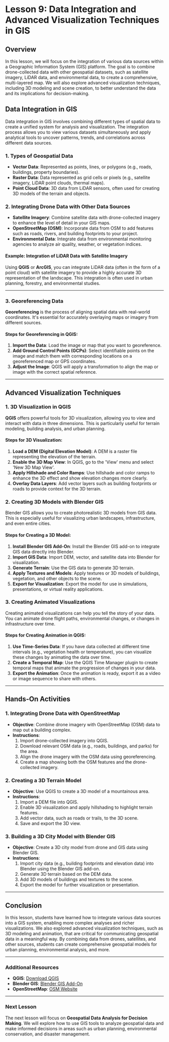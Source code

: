 # Lesson 9: Data Integration and Advanced Visualization Techniques in GIS

## Overview

In this lesson, we will focus on the integration of various data sources within a Geographic Information System (GIS) platform. The goal is to combine drone-collected data with other geospatial datasets, such as satellite imagery, LiDAR data, and environmental data, to create a comprehensive, multi-layered map. We will also explore advanced visualization techniques, including 3D modeling and scene creation, to better understand the data and its implications for decision-making.

## Data Integration in GIS

Data integration in GIS involves combining different types of spatial data to create a unified system for analysis and visualization. The integration process allows you to view various datasets simultaneously and apply analytical tools to uncover patterns, trends, and correlations across different data sources.

### 1. **Types of Geospatial Data**

- **Vector Data**: Represented as points, lines, or polygons (e.g., roads, buildings, property boundaries).
- **Raster Data**: Data represented as grid cells or pixels (e.g., satellite imagery, LiDAR point clouds, thermal maps).
- **Point Cloud Data**: 3D data from LiDAR sensors, often used for creating 3D models of the terrain and objects.

### 2. **Integrating Drone Data with Other Data Sources**

- **Satellite Imagery**: Combine satellite data with drone-collected imagery to enhance the level of detail in your GIS maps.
- **OpenStreetMap (OSM)**: Incorporate data from OSM to add features such as roads, rivers, and building footprints to your project.
- **Environmental Data**: Integrate data from environmental monitoring agencies to analyze air quality, weather, or vegetation indices.
  
#### Example: Integration of LiDAR Data with Satellite Imagery
Using **QGIS** or **ArcGIS**, you can integrate LiDAR data (often in the form of a point cloud) with satellite imagery to provide a highly accurate 3D representation of the landscape. This integration is often used in urban planning, forestry, and environmental studies.

---

### 3. **Georeferencing Data**

**Georeferencing** is the process of aligning spatial data with real-world coordinates. It's essential for accurately overlaying maps or imagery from different sources.

#### Steps for Georeferencing in QGIS:
1. **Import the Data**: Load the image or map that you want to georeference.
2. **Add Ground Control Points (GCPs)**: Select identifiable points on the image and match them with corresponding locations on a georeferenced map or GPS coordinates.
3. **Adjust the Image**: QGIS will apply a transformation to align the map or image with the correct spatial reference.

---

## Advanced Visualization Techniques

### 1. **3D Visualization in QGIS**

**QGIS** offers powerful tools for 3D visualization, allowing you to view and interact with data in three dimensions. This is particularly useful for terrain modeling, building analysis, and urban planning.

#### Steps for 3D Visualization:
1. **Load a DEM (Digital Elevation Model)**: A DEM is a raster file representing the elevation of the terrain.
2. **Enable the 3D Map View**: In QGIS, go to the 'View' menu and select 'New 3D Map View'.
3. **Apply Hillshade and Color Ramps**: Use hillshade and color ramps to enhance the 3D effect and show elevation changes more clearly.
4. **Overlay Data Layers**: Add vector layers such as building footprints or roads to provide context for the 3D terrain.

### 2. **Creating 3D Models with Blender GIS**

Blender GIS allows you to create photorealistic 3D models from GIS data. This is especially useful for visualizing urban landscapes, infrastructure, and even entire cities.

#### Steps for Creating a 3D Model:
1. **Install Blender GIS Add-On**: Install the Blender GIS add-on to integrate GIS data directly into Blender.
2. **Import GIS Data**: Import DEM, vector, and satellite data into Blender for visualization.
3. **Generate Terrain**: Use the GIS data to generate 3D terrain.
4. **Apply Textures and Models**: Apply textures or 3D models of buildings, vegetation, and other objects to the scene.
5. **Export for Visualization**: Export the model for use in simulations, presentations, or virtual reality applications.

### 3. **Creating Animated Visualizations**

Creating animated visualizations can help you tell the story of your data. You can animate drone flight paths, environmental changes, or changes in infrastructure over time.

#### Steps for Creating Animation in QGIS:
1. **Use Time-Series Data**: If you have data collected at different time intervals (e.g., vegetation health or temperature), you can visualize these changes by animating the data over time.
2. **Create a Temporal Map**: Use the QGIS Time Manager plugin to create temporal maps that animate the progression of changes in your data.
3. **Export the Animation**: Once the animation is ready, export it as a video or image sequence to share with others.

---

## Hands-On Activities

### 1. **Integrating Drone Data with OpenStreetMap**

- **Objective**: Combine drone imagery with OpenStreetMap (OSM) data to map out a building complex.
- **Instructions**:
  1. Import drone-collected imagery into QGIS.
  2. Download relevant OSM data (e.g., roads, buildings, and parks) for the area.
  3. Align the drone imagery with the OSM data using georeferencing.
  4. Create a map showing both the OSM features and the drone-collected imagery.

### 2. **Creating a 3D Terrain Model**

- **Objective**: Use QGIS to create a 3D model of a mountainous area.
- **Instructions**:
  1. Import a DEM file into QGIS.
  2. Enable 3D visualization and apply hillshading to highlight terrain features.
  3. Add vector data, such as roads or trails, to the 3D scene.
  4. Save and export the 3D view.

### 3. **Building a 3D City Model with Blender GIS**

- **Objective**: Create a 3D city model from drone and GIS data using Blender GIS.
- **Instructions**:
  1. Import city data (e.g., building footprints and elevation data) into Blender using the Blender GIS add-on.
  2. Generate 3D terrain based on the DEM data.
  3. Add 3D models of buildings and textures to the scene.
  4. Export the model for further visualization or presentation.

---

## Conclusion

In this lesson, students have learned how to integrate various data sources into a GIS system, enabling more complex analyses and richer visualizations. We also explored advanced visualization techniques, such as 3D modeling and animation, that are critical for communicating geospatial data in a meaningful way. By combining data from drones, satellites, and other sources, students can create comprehensive geospatial models for urban planning, environmental analysis, and more.

---

### Additional Resources

- **QGIS**: [Download QGIS](https://qgis.org)
- **Blender GIS**: [Blender GIS Add-On](https://github.com/domlysz/BlenderGIS)
- **OpenStreetMap**: [OSM Website](https://www.openstreetmap.org)

---

### Next Lesson

The next lesson will focus on **Geospatial Data Analysis for Decision Making**. We will explore how to use GIS tools to analyze geospatial data and make informed decisions in areas such as urban planning, environmental conservation, and disaster management.

